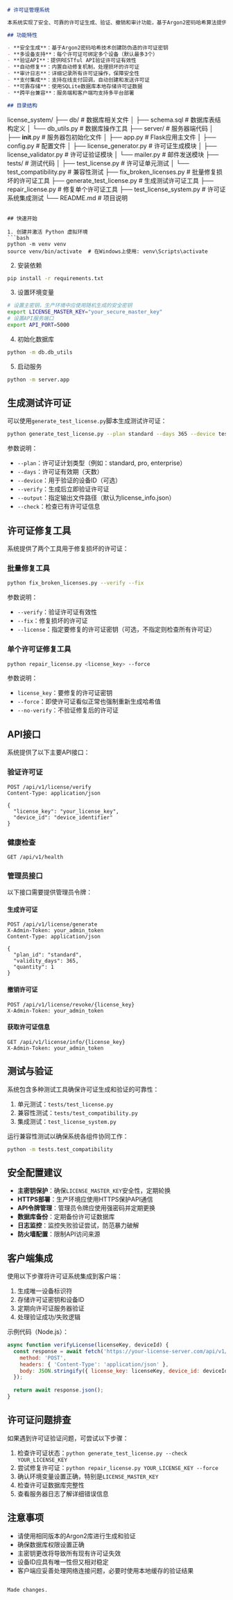 ```markdown
# 许可证管理系统

本系统实现了安全、可靠的许可证生成、验证、撤销和审计功能，基于Argon2密码哈希算法提供了高安全性的软件许可证管理解决方案。

## 功能特性

- **安全生成**：基于Argon2密码哈希技术创建防伪造的许可证密钥
- **多设备支持**：每个许可证可绑定多个设备（默认最多3个）
- **验证API**：提供RESTful API验证许可证有效性
- **自动修复**：内置自动修复机制，处理损坏的许可证
- **审计日志**：详细记录所有许可证操作，保障安全性
- **支付集成**：支持在线支付回调，自动创建和发送许可证
- **可靠存储**：使用SQLite数据库本地存储许可证数据
- **跨平台兼容**：服务端和客户端均支持多平台部署

## 目录结构

```
license_system/
├── db/                      # 数据库相关文件
│   ├── schema.sql           # 数据库表结构定义
│   └── db_utils.py          # 数据库操作工具
├── server/                  # 服务器端代码
│   ├── __init__.py          # 服务器包初始化文件
│   ├── app.py               # Flask应用主文件
│   ├── config.py            # 配置文件
│   ├── license_generator.py # 许可证生成模块
│   ├── license_validator.py # 许可证验证模块
│   └── mailer.py            # 邮件发送模块
├── tests/                   # 测试代码
│   ├── test_license.py      # 许可证单元测试
│   └── test_compatibility.py # 兼容性测试
├── fix_broken_licenses.py   # 批量修复损坏的许可证工具
├── generate_test_license.py # 生成测试许可证工具
├── repair_license.py        # 修复单个许可证工具
├── test_license_system.py   # 许可证系统集成测试
└── README.md                # 项目说明
```

## 快速开始

1. 创建并激活 Python 虚拟环境
```bash
python -m venv venv
source venv/bin/activate  # 在Windows上使用: venv\Scripts\activate
```

2. 安装依赖
```bash
pip install -r requirements.txt
```

3. 设置环境变量
```bash
# 设置主密钥，生产环境中应使用随机生成的安全密钥
export LICENSE_MASTER_KEY="your_secure_master_key"
# 设置API服务端口
export API_PORT=5000
```

4. 初始化数据库
```bash
python -m db.db_utils
```

5. 启动服务
```bash
python -m server.app
```

## 生成测试许可证

可以使用`generate_test_license.py`脚本生成测试许可证：

```bash
python generate_test_license.py --plan standard --days 365 --device test_device_1 --verify
```

参数说明：
- `--plan`：许可证计划类型（例如：standard, pro, enterprise）
- `--days`：许可证有效期（天数）
- `--device`：用于验证的设备ID（可选）
- `--verify`：生成后立即验证许可证
- `--output`：指定输出文件路径（默认为license_info.json）
- `--check`：检查已有许可证信息

## 许可证修复工具

系统提供了两个工具用于修复损坏的许可证：

### 批量修复工具

```bash
python fix_broken_licenses.py --verify --fix
```

参数说明：
- `--verify`：验证许可证有效性
- `--fix`：修复损坏的许可证
- `--license`：指定要修复的许可证密钥（可选，不指定则检查所有许可证）

### 单个许可证修复工具

```bash
python repair_license.py <license_key> --force
```

参数说明：
- `license_key`：要修复的许可证密钥
- `--force`：即使许可证看似正常也强制重新生成哈希值
- `--no-verify`：不验证修复后的许可证

## API接口

系统提供了以下主要API接口：

### 验证许可证
```
POST /api/v1/license/verify
Content-Type: application/json

{
  "license_key": "your_license_key",
  "device_id": "device_identifier"
}
```

### 健康检查
```
GET /api/v1/health
```

### 管理员接口
以下接口需要提供管理员令牌：

#### 生成许可证
```
POST /api/v1/license/generate
X-Admin-Token: your_admin_token
Content-Type: application/json

{
  "plan_id": "standard",
  "validity_days": 365,
  "quantity": 1
}
```

#### 撤销许可证
```
POST /api/v1/license/revoke/{license_key}
X-Admin-Token: your_admin_token
```

#### 获取许可证信息
```
GET /api/v1/license/info/{license_key}
X-Admin-Token: your_admin_token
```

## 测试与验证

系统包含多种测试工具确保许可证生成和验证的可靠性：

1. 单元测试：`tests/test_license.py`
2. 兼容性测试：`tests/test_compatibility.py`
3. 集成测试：`test_license_system.py`

运行兼容性测试以确保系统各组件协同工作：
```bash
python -m tests.test_compatibility
```

## 安全配置建议

- **主密钥保护**：确保`LICENSE_MASTER_KEY`安全性，定期轮换
- **HTTPS部署**：生产环境应使用HTTPS保护API通信
- **API令牌管理**：管理员令牌应使用强密码并定期更换
- **数据库备份**：定期备份许可证数据库
- **日志监控**：监控失败验证尝试，防范暴力破解
- **防火墙配置**：限制API访问来源

## 客户端集成

使用以下步骤将许可证系统集成到客户端：

1. 生成唯一设备标识符
2. 存储许可证密钥和设备ID
3. 定期向许可证服务器验证
4. 处理验证成功/失败逻辑

示例代码（Node.js）：
```javascript
async function verifyLicense(licenseKey, deviceId) {
  const response = await fetch('https://your-license-server.com/api/v1/license/verify', {
    method: 'POST',
    headers: { 'Content-Type': 'application/json' },
    body: JSON.stringify({ license_key: licenseKey, device_id: deviceId })
  });
  
  return await response.json();
}
```

## 许可证问题排查

如果遇到许可证验证问题，可尝试以下步骤：

1. 检查许可证状态：`python generate_test_license.py --check YOUR_LICENSE_KEY`
2. 尝试修复许可证：`python repair_license.py YOUR_LICENSE_KEY --force`
3. 确认环境变量设置正确，特别是`LICENSE_MASTER_KEY`
4. 检查许可证数据库完整性
5. 查看服务器日志了解详细错误信息

## 注意事项

- 请使用相同版本的Argon2库进行生成和验证
- 确保数据库权限设置正确
- 主密钥更改将导致所有现有许可证失效
- 设备ID应具有唯一性但又相对稳定
- 客户端应妥善处理网络连接问题，必要时使用本地缓存的验证结果
```

Made changes.